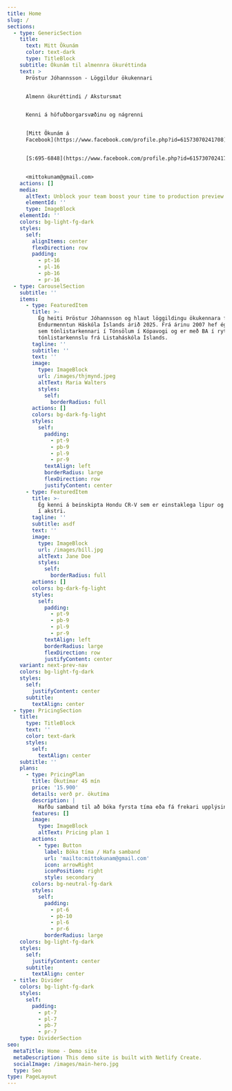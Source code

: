 ```yaml
---
title: Home
slug: /
sections:
  - type: GenericSection
    title:
      text: Mitt Ökunám
      color: text-dark
      type: TitleBlock
    subtitle: Ökunám til almennra ökuréttinda
    text: >
      Þröstur Jóhannsson - Löggildur ökukennari


      Almenn ökuréttindi / Akstursmat


      Kenni á höfuðborgarsvæðinu og nágrenni


      [Mitt Ökunám á
      Facebook](https://www.facebook.com/profile.php?id=61573070241708)


      [S:695-6848](https://www.facebook.com/profile.php?id=61573070241708)


      <mittokunam@gmail.com>
    actions: []
    media:
      altText: Unblock your team boost your time to production preview
      elementId: ''
      type: ImageBlock
    elementId: ''
    colors: bg-light-fg-dark
    styles:
      self:
        alignItems: center
        flexDirection: row
        padding:
          - pt-16
          - pl-16
          - pb-16
          - pr-16
  - type: CarouselSection
    subtitle: ''
    items:
      - type: FeaturedItem
        title: >-
          Ég heiti Þröstur Jóhannsson og hlaut löggildingu ökukennara frá
          Endurmenntun Háskóla Íslands árið 2025. Frá árinu 2007 hef ég starfað
          sem tónlistarkennari í Tónsölum í Kópavogi og er með BA í rytmískri
          tónlistarkennslu frá Listaháskóla Íslands.
        tagline: ''
        subtitle: ''
        text: ''
        image:
          type: ImageBlock
          url: /images/thjmynd.jpeg
          altText: Maria Walters
          styles:
            self:
              borderRadius: full
        actions: []
        colors: bg-dark-fg-light
        styles:
          self:
            padding:
              - pt-9
              - pb-9
              - pl-9
              - pr-9
            textAlign: left
            borderRadius: large
            flexDirection: row
            justifyContent: center
      - type: FeaturedItem
        title: >-
          Ég kenni á beinskipta Hondu CR-V sem er einstaklega lipur og þægilegur
          í akstri.
        tagline: ''
        subtitle: asdf
        text: ''
        image:
          type: ImageBlock
          url: /images/bíll.jpg
          altText: Jane Doe
          styles:
            self:
              borderRadius: full
        actions: []
        colors: bg-dark-fg-light
        styles:
          self:
            padding:
              - pt-9
              - pb-9
              - pl-9
              - pr-9
            textAlign: left
            borderRadius: large
            flexDirection: row
            justifyContent: center
    variant: next-prev-nav
    colors: bg-light-fg-dark
    styles:
      self:
        justifyContent: center
      subtitle:
        textAlign: center
  - type: PricingSection
    title:
      type: TitleBlock
      text: ''
      color: text-dark
      styles:
        self:
          textAlign: center
    subtitle: ''
    plans:
      - type: PricingPlan
        title: Ökutímar 45 mín
        price: '15.900'
        details: verð pr. ökutíma
        description: |
          Hafðu samband til að bóka fyrsta tíma eða fá frekari upplýsingar.
        features: []
        image:
          type: ImageBlock
          altText: Pricing plan 1
        actions:
          - type: Button
            label: Bóka tíma / Hafa samband
            url: 'mailto:mittokunam@gmail.com'
            icon: arrowRight
            iconPosition: right
            style: secondary
        colors: bg-neutral-fg-dark
        styles:
          self:
            padding:
              - pt-6
              - pb-10
              - pl-6
              - pr-6
            borderRadius: large
    colors: bg-light-fg-dark
    styles:
      self:
        justifyContent: center
      subtitle:
        textAlign: center
  - title: Divider
    colors: bg-light-fg-dark
    styles:
      self:
        padding:
          - pt-7
          - pl-7
          - pb-7
          - pr-7
    type: DividerSection
seo:
  metaTitle: Home - Demo site
  metaDescription: This demo site is built with Netlify Create.
  socialImage: /images/main-hero.jpg
  type: Seo
type: PageLayout
---
```


